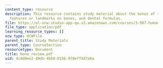 ```yaml
---
content_type: resource
description: This resource contains study material about the bones of the human body,
  features or landmarks on bones, and dental formulas.
file: https://ol-ocw-studio-app-qa.s3.amazonaws.com/courses/3-987-human-origins-and-evolution-spring-2006/4c8d8ee2d9db4b500156978eff4d7a6a_bone_review.pdf
file_type: application/pdf
learning_resource_types: []
ocw_type: OCWFile
parent_title: Study Materials
parent_type: CourseSection
resourcetype: Document
title: bone_review.pdf
uid: 4c8d8ee2-d9db-4b50-0156-978eff4d7a6a
---
```

